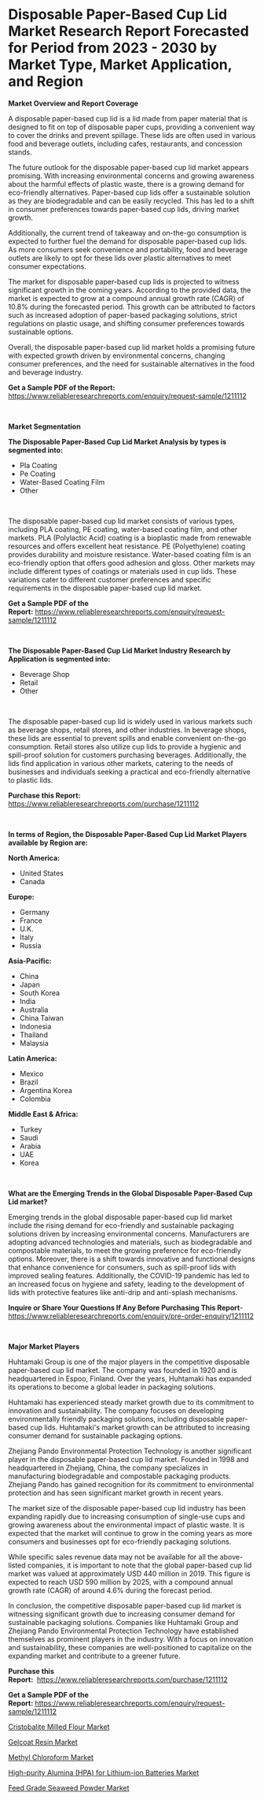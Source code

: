 <p><h1>Disposable Paper-Based Cup Lid Market Research Report Forecasted for Period from 2023 -  2030 by Market Type, Market Application, and Region</h1></p><p><strong>Market Overview and Report Coverage</strong></p>
<p><p>A disposable paper-based cup lid is a lid made from paper material that is designed to fit on top of disposable paper cups, providing a convenient way to cover the drinks and prevent spillage. These lids are often used in various food and beverage outlets, including cafes, restaurants, and concession stands.</p><p>The future outlook for the disposable paper-based cup lid market appears promising. With increasing environmental concerns and growing awareness about the harmful effects of plastic waste, there is a growing demand for eco-friendly alternatives. Paper-based cup lids offer a sustainable solution as they are biodegradable and can be easily recycled. This has led to a shift in consumer preferences towards paper-based cup lids, driving market growth.</p><p>Additionally, the current trend of takeaway and on-the-go consumption is expected to further fuel the demand for disposable paper-based cup lids. As more consumers seek convenience and portability, food and beverage outlets are likely to opt for these lids over plastic alternatives to meet consumer expectations.</p><p>The market for disposable paper-based cup lids is projected to witness significant growth in the coming years. According to the provided data, the market is expected to grow at a compound annual growth rate (CAGR) of 10.8% during the forecasted period. This growth can be attributed to factors such as increased adoption of paper-based packaging solutions, strict regulations on plastic usage, and shifting consumer preferences towards sustainable options.</p><p>Overall, the disposable paper-based cup lid market holds a promising future with expected growth driven by environmental concerns, changing consumer preferences, and the need for sustainable alternatives in the food and beverage industry.</p></p>
<p><strong>Get a Sample PDF of the Report:</strong> <a href="https://www.reliableresearchreports.com/enquiry/request-sample/1211112">https://www.reliableresearchreports.com/enquiry/request-sample/1211112</a></p>
<p>&nbsp;</p>
<p><strong>Market Segmentation</strong></p>
<p><strong>The Disposable Paper-Based Cup Lid Market Analysis by types is segmented into:</strong></p>
<p><ul><li>Pla Coating</li><li>Pe Coating</li><li>Water-Based Coating Film</li><li>Other</li></ul></p>
<p>&nbsp;</p>
<p><p>The disposable paper-based cup lid market consists of various types, including PLA coating, PE coating, water-based coating film, and other markets. PLA (Polylactic Acid) coating is a bioplastic made from renewable resources and offers excellent heat resistance. PE (Polyethylene) coating provides durability and moisture resistance. Water-based coating film is an eco-friendly option that offers good adhesion and gloss. Other markets may include different types of coatings or materials used in cup lids. These variations cater to different customer preferences and specific requirements in the disposable paper-based cup lid market.</p></p>
<p><strong>Get a Sample PDF of the Report:</strong>&nbsp;<a href="https://www.reliableresearchreports.com/enquiry/request-sample/1211112">https://www.reliableresearchreports.com/enquiry/request-sample/1211112</a></p>
<p>&nbsp;</p>
<p><strong>The Disposable Paper-Based Cup Lid Market Industry Research by Application is segmented into:</strong></p>
<p><ul><li>Beverage Shop</li><li>Retail</li><li>Other</li></ul></p>
<p>&nbsp;</p>
<p><p>The disposable paper-based cup lid is widely used in various markets such as beverage shops, retail stores, and other industries. In beverage shops, these lids are essential to prevent spills and enable convenient on-the-go consumption. Retail stores also utilize cup lids to provide a hygienic and spill-proof solution for customers purchasing beverages. Additionally, the lids find application in various other markets, catering to the needs of businesses and individuals seeking a practical and eco-friendly alternative to plastic lids.</p></p>
<p><strong>Purchase this Report:</strong>&nbsp; <a href="https://www.reliableresearchreports.com/purchase/1211112">https://www.reliableresearchreports.com/purchase/1211112</a></p>
<p>&nbsp;</p>
<p><strong>In terms of Region, the Disposable Paper-Based Cup Lid Market Players available by Region are:</strong></p>
<p>
    <p> <strong> North America: </strong>
        <ul>
            <li>United States</li>
            <li>Canada</li>
        </ul>
        </p> 
    <p> <strong> Europe: </strong>
        <ul>
            <li>Germany</li>
            <li>France</li>
            <li>U.K.</li>
            <li>Italy</li>
            <li>Russia</li>
        </ul>
        </p> 
    <p> <strong> Asia-Pacific: </strong>
        <ul>
            <li>China</li>
            <li>Japan</li>
            <li>South Korea</li>
            <li>India</li>
            <li>Australia</li>
            <li>China Taiwan</li>
            <li>Indonesia</li>
            <li>Thailand</li>
            <li>Malaysia</li>
        </ul>
        </p> 
    <p> <strong> Latin America: </strong>
        <ul>
            <li>Mexico</li>
            <li>Brazil</li>
            <li>Argentina Korea</li>
            <li>Colombia</li>
        </ul>
        </p> 
    <p> <strong> Middle East & Africa: </strong>
        <ul>
            <li>Turkey</li>
            <li>Saudi</li>
            <li>Arabia</li>
            <li>UAE</li>
            <li>Korea</li>
        </ul>
    </p>
    </p>
<p>&nbsp;</p>
<p><strong>What are the Emerging Trends in the Global Disposable Paper-Based Cup Lid market?</strong></p>
<p><p>Emerging trends in the global disposable paper-based cup lid market include the rising demand for eco-friendly and sustainable packaging solutions driven by increasing environmental concerns. Manufacturers are adopting advanced technologies and materials, such as biodegradable and compostable materials, to meet the growing preference for eco-friendly options. Moreover, there is a shift towards innovative and functional designs that enhance convenience for consumers, such as spill-proof lids with improved sealing features. Additionally, the COVID-19 pandemic has led to an increased focus on hygiene and safety, leading to the development of lids with protective features like anti-drip and anti-splash mechanisms.</p></p>
<p><strong>Inquire or Share Your Questions If Any Before Purchasing This Report</strong>- <a href="https://www.reliableresearchreports.com/enquiry/pre-order-enquiry/1211112">https://www.reliableresearchreports.com/enquiry/pre-order-enquiry/1211112</a></p>
<p>&nbsp;</p>
<p><strong>Major Market Players</strong></p>
<p><p>Huhtamaki Group is one of the major players in the competitive disposable paper-based cup lid market. The company was founded in 1920 and is headquartered in Espoo, Finland. Over the years, Huhtamaki has expanded its operations to become a global leader in packaging solutions.</p><p>Huhtamaki has experienced steady market growth due to its commitment to innovation and sustainability. The company focuses on developing environmentally friendly packaging solutions, including disposable paper-based cup lids. Huhtamaki's market growth can be attributed to increasing consumer demand for sustainable packaging options.</p><p>Zhejiang Pando Environmental Protection Technology is another significant player in the disposable paper-based cup lid market. Founded in 1998 and headquartered in Zhejiang, China, the company specializes in manufacturing biodegradable and compostable packaging products. Zhejiang Pando has gained recognition for its commitment to environmental protection and has seen significant market growth in recent years.</p><p>The market size of the disposable paper-based cup lid industry has been expanding rapidly due to increasing consumption of single-use cups and growing awareness about the environmental impact of plastic waste. It is expected that the market will continue to grow in the coming years as more consumers and businesses opt for eco-friendly packaging solutions.</p><p>While specific sales revenue data may not be available for all the above-listed companies, it is important to note that the global paper-based cup lid market was valued at approximately USD 440 million in 2019. This figure is expected to reach USD 590 million by 2025, with a compound annual growth rate (CAGR) of around 4.6% during the forecast period.</p><p>In conclusion, the competitive disposable paper-based cup lid market is witnessing significant growth due to increasing consumer demand for sustainable packaging solutions. Companies like Huhtamaki Group and Zhejiang Pando Environmental Protection Technology have established themselves as prominent players in the industry. With a focus on innovation and sustainability, these companies are well-positioned to capitalize on the expanding market and contribute to a greener future.</p></p>
<p><strong>Purchase this Report:</strong>&nbsp;&nbsp;<a href="https://www.reliableresearchreports.com/purchase/1211112">https://www.reliableresearchreports.com/purchase/1211112</a></p>
<p></p>
<p><strong>Get a Sample PDF of the Report:</strong>&nbsp;<a href="https://www.reliableresearchreports.com/enquiry/request-sample/1211112">https://www.reliableresearchreports.com/enquiry/request-sample/1211112</a></p>
<p><p><a href="https://www.linkedin.com/pulse/cristobalite-milled-flour-market-insights-players-forecast/">Cristobalite Milled Flour Market</a></p><p><a href="https://medium.com/@soap.equip.win/gelcoat-resin-market-size-growth-forecast-2023-2030-44790ca174b2">Gelcoat Resin Market</a></p><p><a href="https://medium.com/@noise.asset.organ/methyl-chloroform-market-size-growth-forecast-2023-2030-12d9bf4347e5">Methyl Chloroform Market</a></p><p><a href="https://www.linkedin.com/pulse/decoding-high-purity-alumina-hpa-lithium-ion-batteries-market/">High-purity Alumina (HPA) for Lithium-ion Batteries Market</a></p><p><a href="https://www.linkedin.com/pulse/feed-grade-seaweed-powder-market-research-report-unlocks/">Feed Grade Seaweed Powder Market</a></p></p>